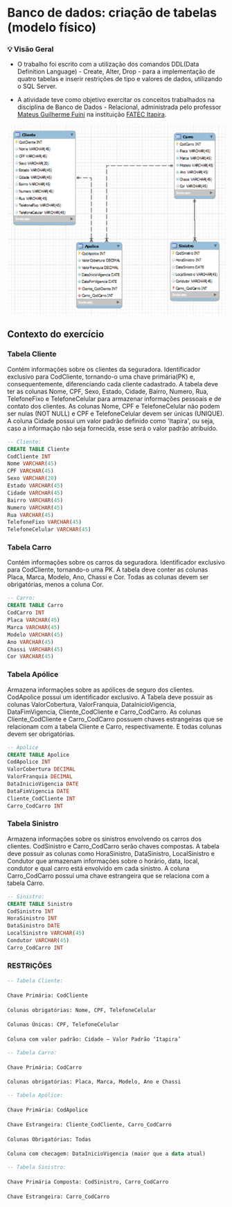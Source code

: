# Banco de dados: criação de tabelas (modelo físico)

### 💡 Visão Geral 
- O trabalho foi escrito com a utilização dos comandos DDL(Data Definition Language) - Create, Alter, Drop - para a implementação de quatro tabelas e inserir restrições de tipo e valores de dados, utilizando o SQL Server.  

- A atividade teve como objetivo exercitar os conceitos trabalhados na disciplina de Banco de Dados - Relacional, administrada pelo professor [Mateus Guilherme Fuini](https://br.linkedin.com/in/mateusfuini) na instituição [FATEC Itapira](https://fatecitapira.edu.br/).

![Modelo Entidade Relacionamento(MER)](./img/mer.png)

## Contexto do exercício

### Tabela Cliente

Contém informações sobre os clientes da seguradora. Identificador exclusivo para CodCliente, tornando-o uma chave primária(PK) e, consequentemente, diferenciando cada cliente cadastrado. A tabela deve ter as colunas Nome, CPF, Sexo, Estado, Cidade, Bairro, Numero, Rua, TelefoneFixo e TelefoneCelular para armazenar informações pessoais e de contato dos clientes. As colunas Nome, CPF e TelefoneCelular não podem ser nulas (NOT NULL) e CPF e TelefoneCelular devem ser únicas (UNIQUE). A coluna Cidade possui um valor padrão definido como 'Itapira', ou seja, caso a informação não seja fornecida, esse será o valor padrão atribuído.

```sql
-- Cliente:
CREATE TABLE Cliente
CodCliente INT
Nome VARCHAR(45)
CPF VARCHAR(45)
Sexo VARCHAR(20)
Estado VARCHAR(45)
Cidade VARCHAR(45)
Bairro VARCHAR(45)
Numero VARCHAR(45)
Rua VARCHAR(45)
TelefoneFixo VARCHAR(45)
TelefoneCelular VARCHAR(45)
```

### Tabela Carro

Contém informações sobre os carros da seguradora. Identificador exclusivo para CodCliente, tornando-o uma PK. A tabela deve conter as colunas Placa, Marca, Modelo, Ano, Chassi e Cor. Todas as colunas devem ser obrigatórias, menos a coluna Cor.

```sql
-- Carro:
CREATE TABLE Carro
CodCarro INT
Placa VARCHAR(45) 
Marca VARCHAR(45) 
Modelo VARCHAR(45) 
Ano VARCHAR(45) 
Chassi VARCHAR(45) 
Cor VARCHAR(45)
```

### Tabela Apólice

Armazena informações sobre as apólices de seguro dos clientes. CodApolice possui um identificador exclusivo. A Tabela deve possuir as colunas ValorCobertura, ValorFranquia, DataInicioVigencia, DataFimVigencia, Cliente_CodCliente e Carro_CodCarro. As colunas Cliente_CodCliente e Carro_CodCarro possuem chaves estrangeiras que se relacionam com a tabela Cliente e Carro, respectivamente. E todas colunas devem ser obrigatórias.

```sql
-- Apolice
CREATE TABLE Apolice
CodApolice INT
ValorCobertura DECIMAL 
ValorFranquia DECIMAL
DataInicioVigencia DATE
DataFimVigencia DATE
Cliente_CodCliente INT
Carro_CodCarro INT
```

### Tabela Sinistro

Armazena informações sobre os sinistros envolvendo os carros dos clientes.  CodSinistro e Carro_CodCarro serão chaves compostas. A tabela deve possuir as colunas como HoraSinistro, DataSinistro, LocalSinistro e Condutor que armazenam informações sobre o horário, data, local, condutor e qual carro está envolvido em cada sinistro. A coluna Carro_CodCarro possui uma chave estrangeira que se relaciona com a tabela Carro.

```sql
-- Sinistro:
CREATE TABLE Sinistro
CodSinistro INT
HoraSinistro INT
DataSinistro DATE
LocalSinistro VARCHAR(45)
Condutor VARCHAR(45)
Carro_CodCarro INT
```

### RESTRIÇÕES

```sql
-- Tabela Cliente:

Chave Primária: CodCliente

Colunas obrigatórias: Nome, CPF, TelefoneCelular

Colunas Únicas: CPF, TelefoneCelular

Coluna com valor padrão: Cidade – Valor Padrão ‘Itapira’
```

```sql
-- Tabela Carro:

Chave Primária: CodCarro

Colunas obrigatórias: Placa, Marca, Modelo, Ano e Chassi
```

```sql
-- Tabela Apólice:

Chave Primária: CodApolice

Chave Estrangeira: Cliente_CodCliente, Carro_CodCarro

Colunas Obrigatórias: Todas

Coluna com checagem: DataInicioVigencia (maior que a data atual)
```

```sql
-- Tabela Sinistro:

Chave Primária Composta: CodSinistro, Carro_CodCarro

Chave Estrangeira: Carro_CodCarro
```
